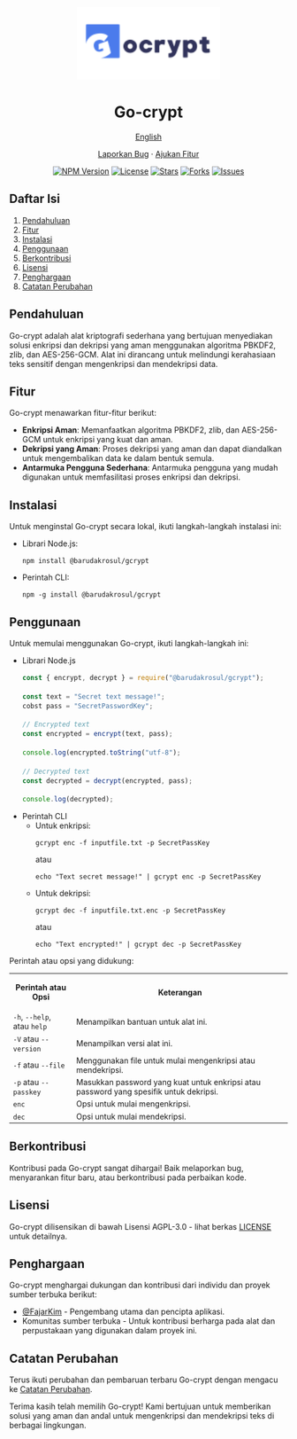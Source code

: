 <div align="center">
  <img src="https://raw.githubusercontent.com/BarudakRosul/go-crypt/master/image/logo.svg" alt="Go-crypt Logo" width="260"/>
  <h1>Go-crypt</h1>
  <p><a href="/docs/README-EN.md">English</a></p>
  <p><a href="https://github.com/BarudakRosul/go-crypt/issues/new?assignees=&labels=bug&projects=&template=bug_report.yml">Laporkan Bug</a> · <a href="https://github.com/BarudakRosul/go-crypt/issues/new?assignees=&labels=enhancement&projects=&template=feature_request.yml">Ajukan Fitur</a></p>
  <p>
    <a href="https://www.npmjs.com/package/@barudakrosul/gcrypt"><img src="https://img.shields.io/npm/v/@barudakrosul/gcrypt" alt="NPM Version"/></a>
    <a href="/LICENSE"><img src="https://img.shields.io/github/license/BarudakRosul/go-crypt" alt="License"/></a>
    <a href="https://github.com/BarudakRosul/go-crypt/stargazers"><img src="https://img.shields.io/github/stars/BarudakRosul/go-crypt" alt="Stars"/></a>
    <a href="https://github.com/BarudakRosul/go-crypt/network/members"><img src="https://img.shields.io/github/forks/BarudakRosul/go-crypt" alt="Forks"/></a>
    <a href="https://github.com/BarudakRosul/go-crypt/issues"><img src="https://img.shields.io/github/issues/BarudakRosul/go-crypt" alt="Issues"/></a>
  </p>
</div>

## Daftar Isi

1. [Pendahuluan](#pendahuluan)
2. [Fitur](#fitur)
3. [Instalasi](#instalasi)
4. [Penggunaan](#penggunaan)
5. [Berkontribusi](#berkontribusi)
6. [Lisensi](#lisensi)
7. [Penghargaan](#penghargaan)
8. [Catatan Perubahan](#catatan-perubahan)

## Pendahuluan

Go-crypt adalah alat kriptografi sederhana yang bertujuan menyediakan solusi enkripsi dan dekripsi yang aman menggunakan algoritma PBKDF2, zlib, dan AES-256-GCM. Alat ini dirancang untuk melindungi kerahasiaan teks sensitif dengan mengenkripsi dan mendekripsi data.

## Fitur

Go-crypt menawarkan fitur-fitur berikut:

- **Enkripsi Aman**: Memanfaatkan algoritma PBKDF2, zlib, dan AES-256-GCM untuk enkripsi yang kuat dan aman.
- **Dekripsi yang Aman**: Proses dekripsi yang aman dan dapat diandalkan untuk mengembalikan data ke dalam bentuk semula.
- **Antarmuka Pengguna Sederhana**: Antarmuka pengguna yang mudah digunakan untuk memfasilitasi proses enkripsi dan dekripsi.

## Instalasi

Untuk menginstal Go-crypt secara lokal, ikuti langkah-langkah instalasi ini:

- Librari Node.js:

   ```shell
   npm install @barudakrosul/gcrypt
   ```

- Perintah CLI:

   ```shell
   npm -g install @barudakrosul/gcrypt
   ```

## Penggunaan

Untuk memulai menggunakan Go-crypt, ikuti langkah-langkah ini:

- Librari Node.js
  ```javascript
  const { encrypt, decrypt } = require("@barudakrosul/gcrypt");

  const text = "Secret text message!";
  cobst pass = "SecretPasswordKey";

  // Encrypted text
  const encrypted = encrypt(text, pass);

  console.log(encrypted.toString("utf-8");

  // Decrypted text
  const decrypted = decrypt(encrypted, pass);

  console.log(decrypted);
  ```
- Perintah CLI
  - Untuk enkripsi:
    ```shell
    gcrypt enc -f inputfile.txt -p SecretPassKey
    ```
    atau
    ```shell
    echo "Text secret message!" | gcrypt enc -p SecretPassKey
    ```
  - Untuk dekripsi:
    ```shell
    gcrypt dec -f inputfile.txt.enc -p SecretPassKey
    ```
    atau
    ```shell
    echo "Text encrypted!" | gcrypt dec -p SecretPassKey
    ```

Perintah atau opsi yang didukung:

<table>
  <tr>
    <td><p align="center"><b>Perintah atau Opsi</b></p></td>
    <td><p align="center"><b>Keterangan</b></p></td>
  </tr>
  <tr>
    <td><code>-h</code>, <code>--help</code>, atau <code>help</code></td>
    <td>Menampilkan bantuan untuk alat ini.</td>
  </tr>
  <tr>
    <td><code>-V</code> atau <code>--version</code></td>
    <td>Menampilkan versi alat ini.</td>
  </tr>
  <tr>
    <td><code>-f</code> atau <code>--file</code></td>
    <td>Menggunakan file untuk mulai mengenkripsi atau mendekripsi.</td>
  </tr>
  <tr>
    <td><code>-p</code> atau <code>--passkey</code></td>
    <td>Masukkan password yang kuat untuk enkripsi atau password yang spesifik untuk dekripsi.</td>
  </tr>
  <tr>
    <td><code>enc</code></td>
    <td>Opsi untuk mulai mengenkripsi.</td>
  </tr>
  <tr>
    <td><code>dec</code></td>
    <td>Opsi untuk mulai mendekripsi.</td>
  </tr>
</table>

## Berkontribusi

Kontribusi pada Go-crypt sangat dihargai! Baik melaporkan bug, menyarankan fitur baru, atau berkontribusi pada perbaikan kode.

## Lisensi

Go-crypt dilisensikan di bawah Lisensi AGPL-3.0 - lihat berkas [LICENSE](/LICENSE) untuk detailnya.

## Penghargaan

Go-crypt menghargai dukungan dan kontribusi dari individu dan proyek sumber terbuka berikut:

- [@FajarKim](https://github.com/FajarKim) - Pengembang utama dan pencipta aplikasi.
- Komunitas sumber terbuka - Untuk kontribusi berharga pada alat dan perpustakaan yang digunakan dalam proyek ini.

## Catatan Perubahan

Terus ikuti perubahan dan pembaruan terbaru Go-crypt dengan mengacu ke [Catatan Perubahan](https://github.com/BarudakRosul/go-crypt/releases).

Terima kasih telah memilih Go-crypt! Kami bertujuan untuk memberikan solusi yang aman dan andal untuk mengenkripsi dan mendekripsi teks di berbagai lingkungan.
